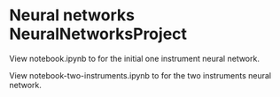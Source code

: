 # Neural networks NeuralNetworksProject

View notebook.ipynb to for the initial one instrument neural network.

View notebook-two-instruments.ipynb to for the two instruments neural network.
